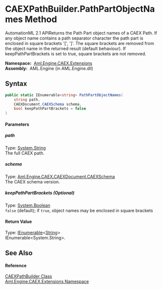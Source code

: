 CAEXPathBuilder.PathPartObjectNames Method
==========================================
AutomationML 2.1 APIReturns the Path Part object names of a CAEX Path. If any object name contains a path separator character the path part is enclosed in square brackets '[', ']'. The square brackets are removed from the object name in the returned result (default behaviour). If keepPathPartBrackets is set to true, square brackets are not removed.

  **Namespace:**  [Aml.Engine.CAEX.Extensions][1]  
  **Assembly:**  AML.Engine (in AML.Engine.dll)

Syntax
------

```csharp
public static IEnumerable<string> PathPartObjectNames(
	string path,
	CAEXDocument.CAEXSchema schema,
	bool keepPathPartBrackets = false
)
```

#### Parameters

##### *path*
Type: [System.String][2]  
The full CAEX path.

##### *schema*
Type: [Aml.Engine.CAEX.CAEXDocument.CAEXSchema][3]  
The CAEX schema version.

##### *keepPathPartBrackets* (Optional)
Type: [System.Boolean][4]  
`false` (default); if `true`, object names may be enclosed in square brackets

#### Return Value
Type: [IEnumerable][5]&lt;[String][2]>  
 IEnumerable&lt;System.String>. 

See Also
--------

#### Reference
[CAEXPathBuilder Class][6]  
[Aml.Engine.CAEX.Extensions Namespace][1]  

[1]: ../README.md
[2]: https://docs.microsoft.com/dotnet/api/system.string
[3]: ../../Aml.Engine.CAEX/CAEXDocument_CAEXSchema/README.md
[4]: https://docs.microsoft.com/dotnet/api/system.boolean
[5]: https://docs.microsoft.com/dotnet/api/system.collections.generic.ienumerable-1
[6]: README.md
[7]: https://www.automationml.org
[8]: ../../icons/logoShade.png